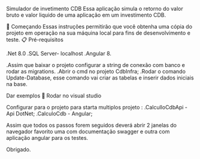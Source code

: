 Simulador de invetimento CDB
Essa aplicação simula o retorno do valor bruto e valor liquido de uma aplicação em um investimento CDB.

🚀 Começando
Essas instruções permitirão que você obtenha uma cópia do projeto em operação na sua máquina local para fins de desenvolvimento e teste.
📋 Pré-requisitos

.Net 8.0
.SQL Server- localhost
.Angular 8.

.Assim que baixar o projeto configurar a string de conexão com banco e rodar as migrations.
.Abrir o cmd no projeto  CdbInfra;
.Rodar o comando Update-Database, esse comando vai criar as tabelas e inserir dados iniciais na base.

Dar exemplos
🔧 Rodar no visual studio

Configurar para o projeto para starta multiplos projeto :
.CalculloCdbApi - Api DotNet;
.CalculoCdb - Angular;

Assim que todos os passos forem seguidos deverá abrir 2 janelas  do navegador
favorito  uma com documentação swagger e outra com aplicação angular para os testes.

Obrigado.



